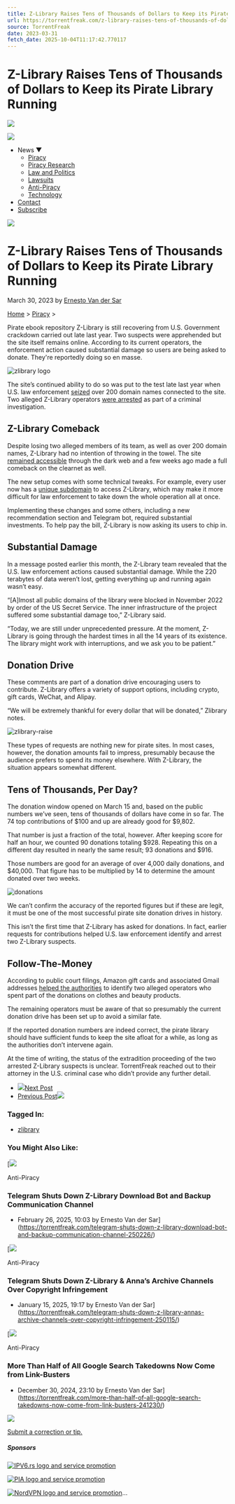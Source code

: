 ```yaml
---
title: Z-Library Raises Tens of Thousands of Dollars to Keep its Pirate Library Running
url: https://torrentfreak.com/z-library-raises-tens-of-thousands-of-dollars-to-keep-its-pirate-library-running-230330/
source: TorrentFreak
date: 2023-03-31
fetch_date: 2025-10-04T11:17:42.770117
---
```


# Z-Library Raises Tens of Thousands of Dollars to Keep its Pirate Library Running

[![](https://torrentfreak.com/wp-content/themes/tf-theme-v2/build/assets/img/logo.svg)](/)

![](https://torrentfreak.com/wp-content/themes/tf-theme-v2/build/assets/img/search.svg)

* News ▼
  + [Piracy](https://torrentfreak.com/category/piracy/)
  + [Piracy Research](https://torrentfreak.com/category/research/)
  + [Law and Politics](https://torrentfreak.com/category/law-politics/)
  + [Lawsuits](https://torrentfreak.com/category/lawsuits/)
  + [Anti-Piracy](https://torrentfreak.com/category/anti-piracy/)
  + [Technology](https://torrentfreak.com/category/technology/)
* [Contact](https://torrentfreak.com/contact/)
* [Subscribe](https://torrentfreak.com/subscriptions/)

![](https://torrentfreak.com/wp-content/themes/tf-theme-v2/build/assets/img/x.svg)

# Z-Library Raises Tens of Thousands of Dollars to Keep its Pirate Library Running

March 30, 2023 by
[Ernesto Van der Sar](https://torrentfreak.com/author/ernesto/)

[Home](https://torrentfreak.com "Go to TorrentFreak.") > [Piracy](https://torrentfreak.com/category/piracy/ "Go to the Piracy category archives.") >

Pirate ebook repository Z-Library is still recovering from U.S. Government crackdown carried out late last year. Two suspects were apprehended but the site itself remains online. According to its current operators, the enforcement action caused substantial damage so users are being asked to donate. They're reportedly doing so en masse.

![zlibrary logo](https://torrentfreak.com/images/zlibraryl.jpg)

The site’s continued ability to do so was put to the test late last year when U.S. law enforcement [seized](https://torrentfreak.com/u-s-authorities-seize-z-library-domain-names-221104/) over 200 domain names connected to the site. Two alleged Z-Library operators [were arrested](https://torrentfreak.com/u-s-indicts-two-russians-for-running-the-z-library-piracy-ring221117/) as part of a criminal investigation.

## Z-Library Comeback

Despite losing two alleged members of its team, as well as over 200 domain names, Z-Library had no intention of throwing in the towel. The site [remained accessible](https://torrentfreak.com/z-librarys-tor-network-site-has-also-gone-offline-221123/) through the dark web and a few weeks ago made a full comeback on the clearnet as well.

The new setup comes with some technical tweaks. For example, every user now has a [unique subdomain](https://torrentfreak.com/z-library-returns-on-the-clearnet-in-full-hydra-mode-230213/) to access Z-Library, which may make it more difficult for law enforcement to take down the whole operation all at once.

Implementing these changes and some others, including a new recommendation section and Telegram bot, required substantial investments. To help pay the bill, Z-Library is now asking its users to chip in.

## Substantial Damage

In a message posted earlier this month, the Z-Library team revealed that the U.S. law enforcement actions caused substantial damage. While the 220 terabytes of data weren’t lost, getting everything up and running again wasn’t easy.

“[A]lmost all public domains of the library were blocked in November 2022 by order of the US Secret Service. The inner infrastructure of the project suffered some substantial damage too,” Z-Library said.

“Today, we are still under unprecedented pressure. At the moment, Z-Library is going through the hardest times in all the 14 years of its existence. The library might work with interruptions, and we ask you to be patient.”

## Donation Drive

These comments are part of a donation drive encouraging users to contribute. Z-Library offers a variety of support options, including crypto, gift cards, WeChat, and Alipay.

“We will be extremely thankful for every dollar that will be donated,” Zlibrary notes.

![zlibrary-raise](https://torrentfreak.com/images/zlib-raise.jpg)

These types of requests are nothing new for pirate sites. In most cases, however, the donation amounts fail to impress, presumably because the audience prefers to spend its money elsewhere. With Z-Library, the situation appears somewhat different.

## Tens of Thousands, Per Day?

The donation window opened on March 15 and, based on the public numbers we’ve seen, tens of thousands of dollars have come in so far. The 74 top contributions of $100 and up are already good for $9,802.

That number is just a fraction of the total, however. After keeping score for half an hour, we counted 90 donations totaling $928. Repeating this on a different day resulted in nearly the same result; 93 donations and $916.

Those numbers are good for an average of over 4,000 daily donations, and $40,000. That figure has to be multiplied by 14 to determine the amount donated over two weeks.

![donations](https://torrentfreak.com/images/zlib-donations.jpg)

We can’t confirm the accuracy of the reported figures but if these are legit, it must be one of the most successful pirate site donation drives in history.

This isn’t the first time that Z-Library has asked for donations. In fact, earlier requests for contributions helped U.S. law enforcement identify and arrest two Z-Library suspects.

## Follow-The-Money

According to public court filings, Amazon gift cards and associated Gmail addresses [helped the authorities](https://torrentfreak.com/how-google-and-amazon-helped-the-fbi-identify-z-librarys-operators-221117/) to identify two alleged operators who spent part of the donations on clothes and beauty products.

The remaining operators must be aware of that so presumably the current donation drive has been set up to avoid a similar fate.

If the reported donation numbers are indeed correct, the pirate library should have sufficient funds to keep the site afloat for a while, as long as the authorities don’t intervene again.

At the time of writing, the status of the extradition proceeding of the two arrested Z-Library suspects is unclear. TorrentFreak reached out to their attorney in the U.S. criminal case who didn’t provide any further detail.

* [![](https://torrentfreak.com/wp-content/themes/tf-theme-v2/build/assets/img/arrow-left.svg)Next Post](https://torrentfreak.com/cd-projekts-legal-pressure-pushes-gog-games-to-the-dark-web-230330/)
* [Previous Post![](https://torrentfreak.com/wp-content/themes/tf-theme-v2/build/assets/img/arrow-right.svg)](https://torrentfreak.com/metas-anti-piracy-deal-how-facebook-kills-live-pirate-streams-230329/)

### Tagged In:

* [zlibrary](https://torrentfreak.com/tag/zlibrary/)

### You Might Also Like:

[![](https://torrentfreak.com/images/envelope-500x210.jpg)

Anti-Piracy

### Telegram Shuts Down Z-Library Download Bot and Backup Communication Channel

* February 26, 2025, 10:03 by Ernesto Van der Sar](https://torrentfreak.com/telegram-shuts-down-z-library-download-bot-and-backup-communication-channel-250226/)

[![](https://torrentfreak.com/images/books-long-500x210.png)

Anti-Piracy

### Telegram Shuts Down Z-Library & Anna’s Archive Channels Over Copyright Infringement

* January 15, 2025, 19:17 by Ernesto Van der Sar](https://torrentfreak.com/telegram-shuts-down-z-library-annas-archive-channels-over-copyright-infringement-250115/)

[![](https://torrentfreak.com/images/books-large-500x210.jpg)

Anti-Piracy

### More Than Half of All Google Search Takedowns Now Come from Link-Busters

* December 30, 2024, 23:10 by Ernesto Van der Sar](https://torrentfreak.com/more-than-half-of-all-google-search-takedowns-now-come-from-link-busters-241230/)

![](https://torrentfreak.com/wp-content/themes/tf-theme-v2/build/assets/img/comment.svg)

[Submit a correction or tip.](/contact/)

##### Sponsors

[![IPV6.rs logo and service promotion](https://torrentfreak.com/images/ipv6.rs_.png)](https://ipv6.rs/ "IPV6.rs")

[![PIA logo and service promotion](/images/pia03-e1528404617129.png)](https://www.privateinternetaccess.com/pages/buy-vpn/PRIVATEVPN204 "Private Internet Access")

[![NordVPN logo and service promotion](/images/270x90-blue-2.png)](https://go.nordvpn.net/aff_c?offer_id=662&aff_id=1764&url_id=28404&source=banner)...